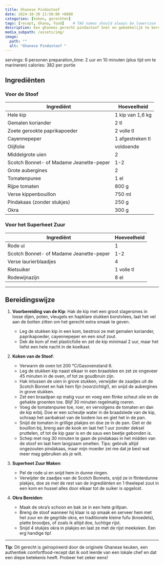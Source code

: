 ```yaml
---
title: Ghanese Pindastoof
date: 2024-10-30 21:50:00 +0800
categories: [koken, gerechten]
tags: [recept, Ghana, food]    # TAG names should always be lowercase
description: Een ghanees gerecht pindastoof Snel en gemakkelijk te bereiden. 
media_subpath: /assets/img/
image:
  path: ""
  alt: "Ghanese Pindastoof "
---
```


servings: 6 personen
preparation_time: 2 uur en 10 minuten (plus tijd om te marineren)
calories: 382 per portie


## Ingrediënten

### Voor de Stoof

| Ingrediënt                             | Hoeveelheid             |
|----------------------------------------|--------------------------|
| Hele kip                               | 1 kip van 1,6 kg        |
| Gemalen koriander                      | 2 tl                    |
| Zoete gerookte paprikapoeder           | 2 volle tl              |
| Cayennepeper                           | 1 afgestreken tl        |
| Olijfolie                              | voldoende               |
| Middelgrote uien                       | 2                        |
| Scotch Bonnet- of Madame Jeanette-peper| 1-2                      |
| Grote aubergines                       | 2                        |
| Tomatenpuree                           | 1 el                     |
| Rijpe tomaten                          | 800 g                    |
| Verse kippenbouillon                   | 750 ml                   |
| Pindakaas (zonder stukjes)             | 250 g                    |
| Okra                                   | 300 g                    |

### Voor het Superheet Zuur

| Ingrediënt                             | Hoeveelheid             |
|----------------------------------------|--------------------------|
| Rode ui                                | 1                        |
| Scotch Bonnet- of Madame Jeanette-peper| 1-2                      |
| Verse laurierblaadjes                  | 4                        |
| Rietsuiker                             | 1 volle tl               |
| Rodewijnazijn                          | 8 el                     |

---

## Bereidingswijze

1. **Voorbereiding van de Kip**: Hak de kip met een groot slagersmes in losse dijen, poten, vleugels en hapklare stukken borstvlees, laat het vel aan de botten zitten om het gerecht extra smaak te geven.
   - Leg de stukken kip in een kom, bestrooi ze met gemalen koriander, paprikapoeder, cayennepeper en een snuf zout.
   - Dek de kom af met plasticfolie en zet de kip minimaal 2 uur, maar het liefst een hele nacht in de koelkast.

2. **Koken van de Stoof**:
   - Verwarm de oven tot 200 °C/Gasovenstand 6.
   - Leg de stukken kip naast elkaar in een braadslee en zet ze ongeveer 45 minuten in de oven, of tot ze goudbruin zijn.
   - Hak intussen de uien in grove stukken, verwijder de zaadjes uit de Scotch Bonnet en hak hem fijn (voorzichtig!), en snijd de aubergines in grove stukken.
   - Zet een braadpan op matig vuur en voeg een flinke scheut olie en de gehakte groenten toe. Blijf 30 minuten regelmatig roeren.
   - Voeg de tomatenpuree toe, roer, en vervolgens de tomaten en dan de kip erbij. Doe er een scheutje water in de braadslede van de kip, schraap het aanbaksel van de bodem los en giet het in de pan.
   - Snijd de tomaten in grillige plakjes en doe ze in de pan. Giet er de bouillon bij, breng aan de kook en laat het 1 uur zonder deksel pruttelen, of tot de kip gaar is en de saus een beetje gebonden is.
   - Schep met nog 30 minuten te gaan de pindakaas in het midden van de stoof en laat hem langzaam smelten. Tips: gebruik altijd ongezouten pindakaas, maar mijn moeder zei me dat je best wat meer mag gebruiken als je wilt.

3. **Superheet Zuur Maken**:
   - Pel de rode ui en snijd hem in dunne ringen.
   - Verwijder de zaadjes van de Scotch Bonnets, snijd ze in flinterdunne plakjes, doe ze met de rest van de ingrediënten en 1 theelepel zout in een kom en hussel alles door elkaar tot de suiker is opgelost.

4. **Okra Bereiden**:
   - Maak de okra’s schoon en bak ze in een hete grillpan.
   - Breng de stoof wanneer hij klaar is op smaak en serveer hem met het zuur en de gegrilde okra, en traditionele kleine fufu (knoedels), platte broodjes, of zoals ik altijd doe, luchtige rijst.
   - Snijd 4 stukjes okra in plakjes en laat ze met de rijst meekoken. Een erg handige tip!

---

**Tip**: Dit gerecht is geïnspireerd door de originele Ghanese keuken, een authentiek comfortfood-recept dat ik ooit leerde van een lokale chef en dat een diepe betekenis heeft. Probeer het zeker eens!
